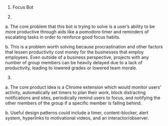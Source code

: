 1. Focus Bot

2.
a. The core problem that this bot is trying to solve is a user’s ability to be more productive through aids like a pomodoro timer and reminders of escalating tasks in order to reinforce good focus habits. 

b. This is a problem worth solving because procrastination and other factors that lessen productivity cost money for the businesses that employ employees. Even outside of a business perspective, projects with any number of group members can be heavily delayed due to a lack of productivity, leading to lowered grades or lowered team morale.
 
3.
a. The core product idea is a Chrome extension which would monitor users’ activity, automatically set timers to plan their work, block distracting notifications and sites, periodically remind users to focus, and notifying the other members of the group if a specific member is falling behind.

b. Useful design patterns could include a timer, content-blocker, alert system, hyperlinks to motivational videos, and an interactor/observer.
